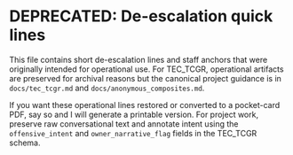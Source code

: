 
# DEPRECATED: De-escalation quick lines

This file contains short de-escalation lines and staff anchors that were originally intended for operational use. For TEC_TCGR, operational artifacts are preserved for archival reasons but the canonical project guidance is in `docs/tec_tcgr.md` and `docs/anonymous_composites.md`.

If you want these operational lines restored or converted to a pocket-card PDF, say so and I will generate a printable version. For project work, preserve raw conversational text and annotate intent using the `offensive_intent` and `owner_narrative_flag` fields in the TEC_TCGR schema.
